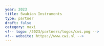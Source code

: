 ```yaml
---
year: 2023
title: Swabian Instruments
type: partner
draft: false
category: maxi
<!-- logo: /2023/partners/logos/cwi.png -->
<!-- website: https://www.cwi.nl -->
---
```

